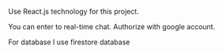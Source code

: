 Use React.js technology for this project.

You can enter to real-time chat. Authorize with google account.

For database I use firestore database
